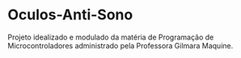 # Oculos-Anti-Sono
Projeto idealizado e modulado da matéria de Programação de Microcontroladores administrado pela Professora Gilmara Maquine.
